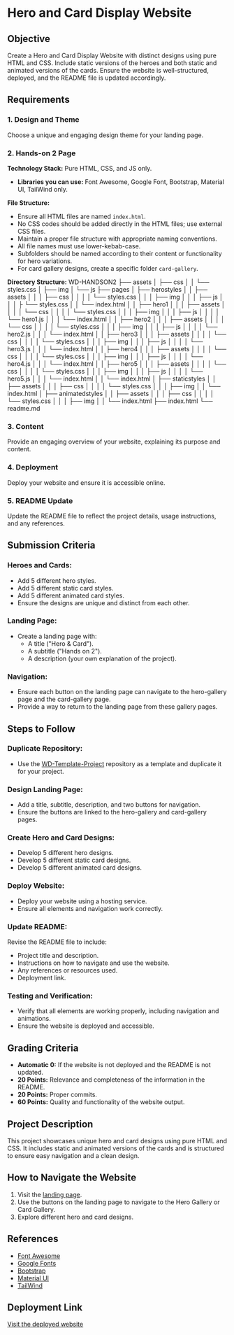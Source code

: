# Hero and Card Display Website

## Objective
Create a Hero and Card Display Website with distinct designs using pure HTML and CSS. Include static versions of the heroes and both static and animated versions of the cards. Ensure the website is well-structured, deployed, and the README file is updated accordingly.

## Requirements

### 1. Design and Theme
Choose a unique and engaging design theme for your landing page.

### 2. Hands-on 2 Page
**Technology Stack:** Pure HTML, CSS, and JS only.
- **Libraries you can use:** Font Awesome, Google Font, Bootstrap, Material UI, TailWind only.

**File Structure:**
- Ensure all HTML files are named `index.html`.
- No CSS codes should be added directly in the HTML files; use external CSS files.
- Maintain a proper file structure with appropriate naming conventions.
- All file names must use lower-kebab-case.
- Subfolders should be named according to their content or functionality for hero variations.
- For card gallery designs, create a specific folder `card-gallery`.

**Directory Structure:**
WD-HANDSON2
├── assets
│ ├── css
│ │ └── styles.css
│ ├── img
│ └── js
├── pages
│ ├── herostyles
│ │ ├── assets
│ │ │ ├── css
│ │ │ │ └── styles.css
│ │ │ ├── img
│ │ │ ├── js
│ │ │ ├ └── styles.css
│ │ └── index.html
│ │ ├── hero1
│ │ │ ├── assets
│ │ │ │ └── css
│ │ │ │     └── styles.css
│ │ │ ├── img
│ │ │ ├── js
│ │ │ │ └── hero1.js
│ │ │ └── index.html
│ │ ├── hero2
│ │ │ ├── assets
│ │ │ │ └── css
│ │ │ │     └── styles.css
│ │ │ ├── img
│ │ │ ├── js
│ │ │ │ └── hero2.js
│ │ │ └── index.html
│ │ ├── hero3
│ │ │ ├── assets
│ │ │ │ └── css
│ │ │ │     └── styles.css
│ │ │ ├── img
│ │ │ ├── js
│ │ │ │ └── hero3.js
│ │ │ └── index.html
│ │ ├── hero4
│ │ │ ├── assets
│ │ │ │ └── css
│ │ │ │     └── styles.css
│ │ │ ├── img
│ │ │ ├── js
│ │ │ │ └── hero4.js
│ │ │ └── index.html
│ │ ├── hero5
│ │ │ ├── assets
│ │ │ │ └── css
│ │ │ │     └── styles.css
│ │ │ ├── img
│ │ │ ├── js
│ │ │ │ └── hero5.js
│ │ │ └── index.html
│ │ └── index.html
│ ├── staticstyles
│ │ ├── assets
│ │ │ ├── css
│ │ │ │ └── styles.css
│ │ │ ├── img
│ │ └── index.html
│ ├── animatedstyles
│ │ ├── assets
│ │ │ ├── css
│ │ │ │ └── styles.css
│ │ │ ├── img
│ │ └── index.html
├── index.html
└── readme.md

### 3. Content
Provide an engaging overview of your website, explaining its purpose and content.

### 4. Deployment
Deploy your website and ensure it is accessible online.

### 5. README Update
Update the README file to reflect the project details, usage instructions, and any references.

## Submission Criteria

### Heroes and Cards:
- Add 5 different hero styles.
- Add 5 different static card styles.
- Add 5 different animated card styles.
- Ensure the designs are unique and distinct from each other.

### Landing Page:
- Create a landing page with:
  - A title ("Hero & Card").
  - A subtitle ("Hands on 2").
  - A description (your own explanation of the project).

### Navigation:
- Ensure each button on the landing page can navigate to the hero-gallery page and the card-gallery page.
- Provide a way to return to the landing page from these gallery pages.

## Steps to Follow

### Duplicate Repository:
- Use the [WD-Template-Project](https://example.com) repository as a template and duplicate it for your project.

### Design Landing Page:
- Add a title, subtitle, description, and two buttons for navigation.
- Ensure the buttons are linked to the hero-gallery and card-gallery pages.

### Create Hero and Card Designs:
- Develop 5 different hero designs.
- Develop 5 different static card designs.
- Develop 5 different animated card designs.

### Deploy Website:
- Deploy your website using a hosting service.
- Ensure all elements and navigation work correctly.

### Update README:
Revise the README file to include:
- Project title and description.
- Instructions on how to navigate and use the website.
- Any references or resources used.
- Deployment link.

### Testing and Verification:
- Verify that all elements are working properly, including navigation and animations.
- Ensure the website is deployed and accessible.

## Grading Criteria
- **Automatic 0:** If the website is not deployed and the README is not updated.
- **20 Points:** Relevance and completeness of the information in the README.
- **20 Points:** Proper commits.
- **60 Points:** Quality and functionality of the website output.

## Project Description
This project showcases unique hero and card designs using pure HTML and CSS. It includes static and animated versions of the cards and is structured to ensure easy navigation and a clean design.

## How to Navigate the Website
1. Visit the [landing page](https://your-deployed-link).
2. Use the buttons on the landing page to navigate to the Hero Gallery or Card Gallery.
3. Explore different hero and card designs.

## References
- [Font Awesome](https://fontawesome.com/)
- [Google Fonts](https://fonts.google.com/)
- [Bootstrap](https://getbootstrap.com/)
- [Material UI](https://material-ui.com/)
- [TailWind](https://tailwindcss.com/)

## Deployment Link
[Visit the deployed website](https://your-deployed-link)
